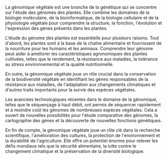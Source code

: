 La génomique végétale est une branche de la génétique qui se concentre sur l'étude des génomes des plantes. Elle combine les domaines de la biologie moléculaire, de la bioinformatique, de la biologie cellulaire et de la physiologie végétale pour comprendre la structure, la fonction, l'évolution et l'expression des gènes présents dans les plantes.

L'étude du génome des plantes est essentielle pour plusieurs raisons. Tout d'abord, les plantes sont à la base de la chaîne alimentaire et fournissent de la nourriture pour les humains et les animaux. Comprendre leur génome peut aider à améliorer les caractéristiques agronomiques des plantes cultivées, telles que le rendement, la résistance aux maladies, la tolérance au stress environnemental et la qualité nutritionnelle.

En outre, la génomique végétale joue un rôle crucial dans la conservation de la biodiversité végétale en identifiant les gènes responsables de la résistance aux maladies, de l'adaptation aux changements climatiques et d'autres traits importants pour la survie des espèces végétales.

Les avancées technologiques récentes dans le domaine de la génomique, telles que le séquençage à haut débit, ont permis de séquencer rapidement et à moindre coût les génomes de nombreuses espèces végétales. Cela a ouvert de nouvelles possibilités pour l'étude comparative des génomes, la cartographie des gènes et la découverte de nouvelles fonctions génétiques.

En fin de compte, la génomique végétale joue un rôle clé dans la recherche scientifique, l'amélioration des cultures, la protection de l'environnement et la durabilité de l'agriculture. Elle offre un potentiel énorme pour relever les défis mondiaux tels que la sécurité alimentaire, la lutte contre le changement climatique et la préservation de la diversité biologique.